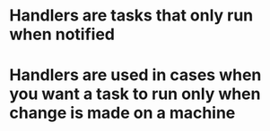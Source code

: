 # Handlers are tasks that only run when notified #
# Handlers are used in cases when you want a task to run only when change is made on a machine #
